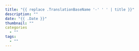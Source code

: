 ```yaml
---
title: "{{ replace .TranslationBaseName '-' ' ' | title }}"
description: ""
date: "{{ .Date }}"
thumbnail: ""
categories
  - ""
tags:
  - ""
---
```

